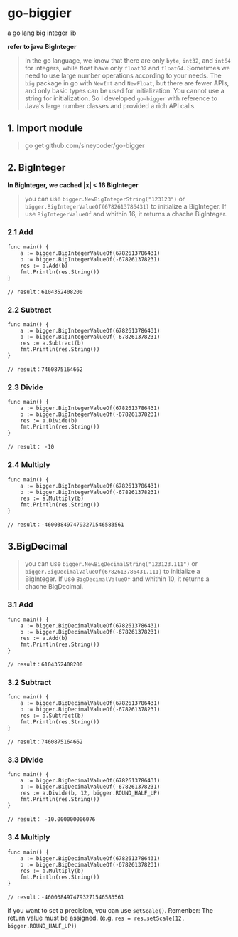 # go-biggier
a go lang big integer lib

**refer to java BigInteger**

> In the go language, we know that there are only `byte`, `int32`, and `int64` for integers, while float have only `float32` and `float64`. Sometimes we need to use large number operations according to your needs. The `big` package in go with `NewInt` and `NewFloat`, but there are fewer APIs, and only basic types can be used for initialization. You cannot use a string for initialization. So I developed `go-bigger` with reference to Java's large number classes and provided a rich API calls.

## 1. Import module
> go get github.com/sineycoder/go-bigger

## 2. BigInteger

**In BigInteger, we cached |x| < 16 BigInteger**

> you can use `bigger.NewBigIntegerString("123123")` or `bigger.BigIntegerValueOf(6782613786431)` to initialize a BigInteger. If use `BigIntegerValueOf` and whithin 16, it returns a chache BigInteger.

### 2.1 Add

```
func main() {
	a := bigger.BigIntegerValueOf(6782613786431)
	b := bigger.BigIntegerValueOf(-678261378231)
	res := a.Add(b)
	fmt.Println(res.String())
}

// result：6104352408200
```

### 2.2 Subtract

```
func main() {
	a := bigger.BigIntegerValueOf(6782613786431)
	b := bigger.BigIntegerValueOf(-678261378231)
	res := a.Subtract(b)
	fmt.Println(res.String())
}

// result：7460875164662
```

### 2.3 Divide

```
func main() {
	a := bigger.BigIntegerValueOf(6782613786431)
	b := bigger.BigIntegerValueOf(-678261378231)
	res := a.Divide(b)
	fmt.Println(res.String())
}

// result： -10
```

### 2.4 Multiply

```
func main() {
	a := bigger.BigIntegerValueOf(6782613786431)
	b := bigger.BigIntegerValueOf(-678261378231)
	res := a.Multiply(b)
	fmt.Println(res.String())
}

// result：-4600384974793271546583561
```

## 3.BigDecimal

> you can use `bigger.NewBigDecimalString("123123.111")` or `bigger.BigDecimalValueOf(6782613786431.111)` to initialize a BigInteger. If use `BigDecimalValueOf` and whithin 10, it returns a chache BigDecimal.

### 3.1 Add

```
func main() {
	a := bigger.BigDecimalValueOf(6782613786431)
	b := bigger.BigDecimalValueOf(-678261378231)
	res := a.Add(b)
	fmt.Println(res.String())
}

// result：6104352408200
```

### 3.2 Subtract

```
func main() {
	a := bigger.BigDecimalValueOf(6782613786431)
	b := bigger.BigDecimalValueOf(-678261378231)
	res := a.Subtract(b)
	fmt.Println(res.String())
}

// result：7460875164662
```

### 3.3 Divide

```
func main() {
	a := bigger.BigDecimalValueOf(6782613786431)
	b := bigger.BigDecimalValueOf(-678261378231)
	res := a.Divide(b, 12, bigger.ROUND_HALF_UP)
	fmt.Println(res.String())
}

// result： -10.000000006076 
```

### 3.4 Multiply

```
func main() {
	a := bigger.BigDecimalValueOf(6782613786431)
	b := bigger.BigDecimalValueOf(-678261378231)
	res := a.Multiply(b)
	fmt.Println(res.String())
}

// result：-4600384974793271546583561
```

if you want to set a precision, you can use `setScale()`. Remenber: The return value must be assigned. (e.g. `res = res.setScale(12, bigger.ROUND_HALF_UP)`)
